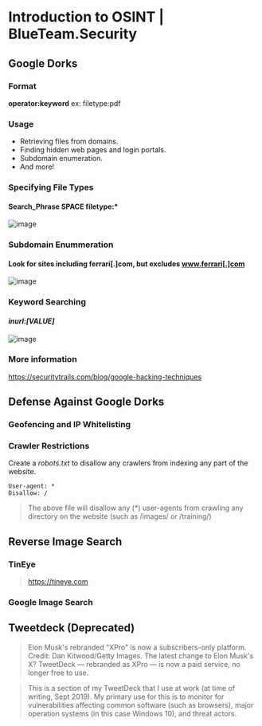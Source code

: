 # Introduction to OSINT | BlueTeam.Security

## Google Dorks

### Format
**operator:keyword**
ex: filetype:pdf

### Usage
- Retrieving files from domains.
- Finding hidden web pages and login portals.
- Subdomain enumeration.
- And more!


### Specifying File Types
#### Search_Phrase SPACE filetype:*
![image](https://hackmd.io/_uploads/BkUEf1fy0.jpg)

### Subdomain Enummeration
#### Look for sites including ferrari[.]com, but excludes www.ferrari[.]com 

![image](https://hackmd.io/_uploads/S1r77kMJC.png)

### Keyword Searching
#### *inurl:[VALUE]*

![image](https://hackmd.io/_uploads/r1-EUyMkA.jpg)

### More information
https://securitytrails.com/blog/google-hacking-techniques

## Defense Against Google Dorks

### Geofencing and IP Whitelisting

### Crawler Restrictions
Create a *robots.txt* to disallow any crawlers from indexing any part of the website.
```
User-agent: *
Disallow: /
```
> The above file will disallow any (*) user-agents from crawling any directory on the website (such as /images/ or /training/)

## Reverse Image Search

### TinEye

> https://tineye.com

### Google Image Search

## Tweetdeck (Deprecated)

> Elon Musk's rebranded "XPro" is now a subscribers-only platform. Credit: Dan Kitwood/Getty Images. The latest change to Elon Musk's X? TweetDeck — rebranded as XPro — is now a paid service, no longer free to use.

> This is a section of my TweetDeck that I use at work (at time of writing, Sept 2019). My primary use for this is to monitor for vulnerabilities affecting common software (such as browsers), major operation systems (in this case Windows 10), and threat actors.

